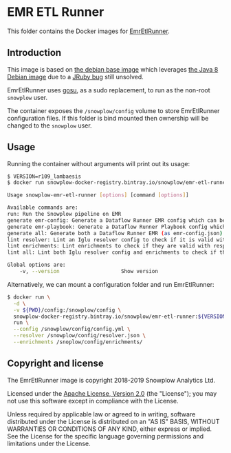 # EMR ETL Runner

This folder contains the Docker images for [EmrEtlRunner][emr-etl-runner].

## Introduction

This image is based on [the debian base image][debian-base-image] which leverages
[the Java 8 Debian image][debian-image] due to a [JRuby bug][jruby-bug] still unsolved.

EmrEtlRunner uses [gosu][gosu], as a sudo replacement, to run as the non-root `snowplow` user.

The container exposes the `/snowplow/config` volume to store EmrEtlRunner configuration files. If
this folder is bind mounted then ownership will be changed to the `snowplow` user.

## Usage

Running the container without arguments will print out its usage:

```bash
$ VERSION=r109_lambaesis
$ docker run snowplow-docker-registry.bintray.io/snowplow/emr-etl-runner:${VERSION}

Usage snowplow-emr-etl-runner [options] [command [options]]

Available commands are:
run: Run the Snowplow pipeline on EMR
generate emr-config: Generate a Dataflow Runner EMR config which can be used with dataflow-runner up
generate emr-playbook: Generate a Dataflow Runner Playbook config which can be used with dataflow-runner run
generate all: Generate both a Dataflow Runner EMR (as emr-config.json) and Playbook (as emr-playbook.json) configs
lint resolver: Lint an Iglu resolver config to check if it is valid with respect to its schema
lint enrichments: Lint enrichments to check if they are valid with respect to their schemas
lint all: Lint both Iglu resolver config and enrichments to check if they are valid with respect to their schemas

Global options are:
    -v, --version                    Show version
```

Alternatively, we can mount a configuration folder and run EmrEtlRunner:

```bash
$ docker run \
  -d \
  -v ${PWD}/config:/snowplow/config \
  snowplow-docker-registry.bintray.io/snowplow/emr-etl-runner:${VERSION} \
  run \
  --config /snowplow/config/config.yml \
  --resolver /snowplow/config/resolver.json \
  --enrichments /snoplow/config/enrichments/
```

## Copyright and license

The EmrEtlRunner image is copyright 2018-2019 Snowplow Analytics Ltd.

Licensed under the [Apache License, Version 2.0][license] (the "License");
you may not use this software except in compliance with the License.

Unless required by applicable law or agreed to in writing, software
distributed under the License is distributed on an "AS IS" BASIS,
WITHOUT WARRANTIES OR CONDITIONS OF ANY KIND, either express or implied.
See the License for the specific language governing permissions and
limitations under the License.

[emr-etl-runner]: https://github.com/snowplow/snowplow/tree/master/3-enrich/emr-etl-runner
[debian-image]: https://github.com/docker-library/openjdk/blob/master/8/jre/slim/Dockerfile
[debian-base-image]: https://github.com/snowplow/snowplow-docker/tree/develop/base-debian
[jruby-bug]: https://discourse.snowplowanalytics.com/t/systemcallerror-unknown-error-unknown-error-0-home-ubuntu-netrc/452
[gosu]: https://github.com/tianon/gosu
[license]: http://www.apache.org/licenses/LICENSE-2.0

